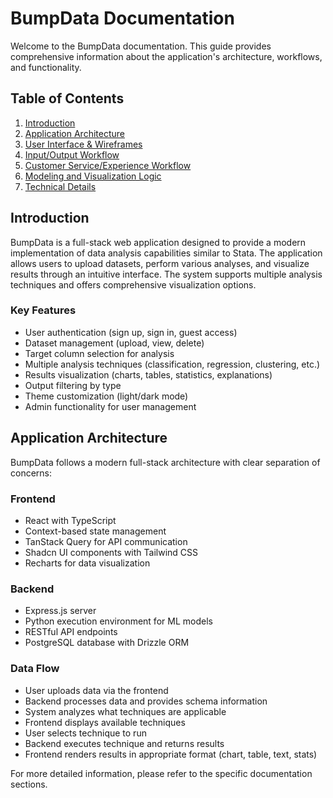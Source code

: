 # BumpData Documentation

Welcome to the BumpData documentation. This guide provides comprehensive information about the application's architecture, workflows, and functionality.

## Table of Contents

1. [Introduction](#introduction)
2. [Application Architecture](#application-architecture)
3. [User Interface & Wireframes](./wireframes.md)
4. [Input/Output Workflow](./input-output-workflow.md)
5. [Customer Service/Experience Workflow](./cs-cx-workflow.md)
6. [Modeling and Visualization Logic](./modeling-visualization.md)
7. [Technical Details](./technical-details.md)

## Introduction

BumpData is a full-stack web application designed to provide a modern implementation of data analysis capabilities similar to Stata. The application allows users to upload datasets, perform various analyses, and visualize results through an intuitive interface. The system supports multiple analysis techniques and offers comprehensive visualization options.

### Key Features

- User authentication (sign up, sign in, guest access)
- Dataset management (upload, view, delete)
- Target column selection for analysis
- Multiple analysis techniques (classification, regression, clustering, etc.)
- Results visualization (charts, tables, statistics, explanations)
- Output filtering by type
- Theme customization (light/dark mode)
- Admin functionality for user management

## Application Architecture

BumpData follows a modern full-stack architecture with clear separation of concerns:

### Frontend
- React with TypeScript
- Context-based state management
- TanStack Query for API communication
- Shadcn UI components with Tailwind CSS
- Recharts for data visualization

### Backend
- Express.js server
- Python execution environment for ML models
- RESTful API endpoints
- PostgreSQL database with Drizzle ORM

### Data Flow
- User uploads data via the frontend
- Backend processes data and provides schema information
- System analyzes what techniques are applicable
- Frontend displays available techniques
- User selects technique to run
- Backend executes technique and returns results
- Frontend renders results in appropriate format (chart, table, text, stats)

For more detailed information, please refer to the specific documentation sections.
